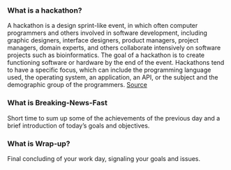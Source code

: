 ### What is a hackathon?
A hackathon is a design sprint-like event, in which often computer programmers and others involved in software development, including graphic designers, interface designers, product managers, project managers, domain experts, and others collaborate intensively on software projects such as bioinformatics. The goal of a hackathon is to create functioning software or hardware by the end of the event. Hackathons tend to have a specific focus, which can include the programming language used, the operating system, an application, an API, or the subject and the demographic group of the programmers. [Source](https://en.wikipedia.org/wiki/Hackathon)
### What is Breaking-News-Fast
Short time to sum up some of the achievements of the previous day and a brief introduction of today’s goals and objectives.
### What is Wrap-up?
Final concluding of your work day, signaling your goals and issues.

